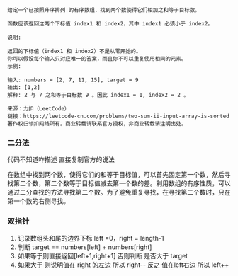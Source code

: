     给定一个已按照升序排列 的有序数组，找到两个数使得它们相加之和等于目标数。

    函数应该返回这两个下标值 index1 和 index2，其中 index1 必须小于 index2。
    
    说明:
    
    返回的下标值（index1 和 index2）不是从零开始的。
    你可以假设每个输入只对应唯一的答案，而且你不可以重复使用相同的元素。
    示例:
    
    输入: numbers = [2, 7, 11, 15], target = 9
    输出: [1,2]
    解释: 2 与 7 之和等于目标数 9 。因此 index1 = 1, index2 = 2 。
    
    来源：力扣（LeetCode）
    链接：https://leetcode-cn.com/problems/two-sum-ii-input-array-is-sorted
    著作权归领扣网络所有。商业转载请联系官方授权，非商业转载请注明出处。


### 二分法
代码不知道咋描述 直接复制官方的说法

在数组中找到两个数，使得它们的和等于目标值，可以首先固定第一个数，然后寻找第二个数，第二个数等于目标值减去第一个数的差。利用数组的有序性质，可以通过二分查找的方法寻找第二个数。为了避免重复寻找，在寻找第二个数时，只在第一个数的右侧寻找。

### 双指针

1. 记录数组头和尾的边界下标 left =0，right = length-1
2. 判断 target  ==  numbers[left] + numbers[right]
3. 如果等于则直接返回[left+1,right+1] 否则判断  是否大于 target
4. 如果大于  则说明值在 right 的左边 所以 right-- 反之 值在left右边 所以 left++